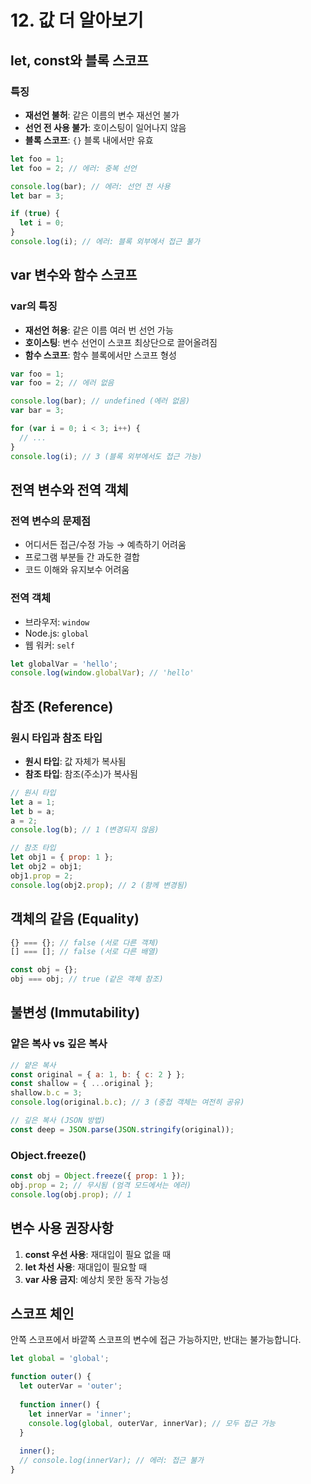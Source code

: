 # 12. 값 더 알아보기

## let, const와 블록 스코프

### 특징
- **재선언 불허**: 같은 이름의 변수 재선언 불가
- **선언 전 사용 불가**: 호이스팅이 일어나지 않음
- **블록 스코프**: `{}` 블록 내에서만 유효

```javascript
let foo = 1;
let foo = 2; // 에러: 중복 선언

console.log(bar); // 에러: 선언 전 사용
let bar = 3;

if (true) {
  let i = 0;
}
console.log(i); // 에러: 블록 외부에서 접근 불가
```

## var 변수와 함수 스코프

### var의 특징
- **재선언 허용**: 같은 이름 여러 번 선언 가능
- **호이스팅**: 변수 선언이 스코프 최상단으로 끌어올려짐
- **함수 스코프**: 함수 블록에서만 스코프 형성

```javascript
var foo = 1;
var foo = 2; // 에러 없음

console.log(bar); // undefined (에러 없음)
var bar = 3;

for (var i = 0; i < 3; i++) {
  // ...
}
console.log(i); // 3 (블록 외부에서도 접근 가능)
```

## 전역 변수와 전역 객체

### 전역 변수의 문제점
- 어디서든 접근/수정 가능 → 예측하기 어려움
- 프로그램 부분들 간 과도한 결합
- 코드 이해와 유지보수 어려움

### 전역 객체
- 브라우저: `window`
- Node.js: `global`
- 웹 워커: `self`

```javascript
let globalVar = 'hello';
console.log(window.globalVar); // 'hello'
```

## 참조 (Reference)

### 원시 타입과 참조 타입
- **원시 타입**: 값 자체가 복사됨
- **참조 타입**: 참조(주소)가 복사됨

```javascript
// 원시 타입
let a = 1;
let b = a;
a = 2;
console.log(b); // 1 (변경되지 않음)

// 참조 타입
let obj1 = { prop: 1 };
let obj2 = obj1;
obj1.prop = 2;
console.log(obj2.prop); // 2 (함께 변경됨)
```

## 객체의 같음 (Equality)

```javascript
{} === {}; // false (서로 다른 객체)
[] === []; // false (서로 다른 배열)

const obj = {};
obj === obj; // true (같은 객체 참조)
```

## 불변성 (Immutability)

### 얕은 복사 vs 깊은 복사
```javascript
// 얕은 복사
const original = { a: 1, b: { c: 2 } };
const shallow = { ...original };
shallow.b.c = 3;
console.log(original.b.c); // 3 (중첩 객체는 여전히 공유)

// 깊은 복사 (JSON 방법)
const deep = JSON.parse(JSON.stringify(original));
```

### Object.freeze()
```javascript
const obj = Object.freeze({ prop: 1 });
obj.prop = 2; // 무시됨 (엄격 모드에서는 에러)
console.log(obj.prop); // 1
```

## 변수 사용 권장사항
1. **const 우선 사용**: 재대입이 필요 없을 때
2. **let 차선 사용**: 재대입이 필요할 때  
3. **var 사용 금지**: 예상치 못한 동작 가능성

## 스코프 체인
안쪽 스코프에서 바깥쪽 스코프의 변수에 접근 가능하지만, 반대는 불가능합니다.

```javascript
let global = 'global';

function outer() {
  let outerVar = 'outer';
  
  function inner() {
    let innerVar = 'inner';
    console.log(global, outerVar, innerVar); // 모두 접근 가능
  }
  
  inner();
  // console.log(innerVar); // 에러: 접근 불가
}
``` 